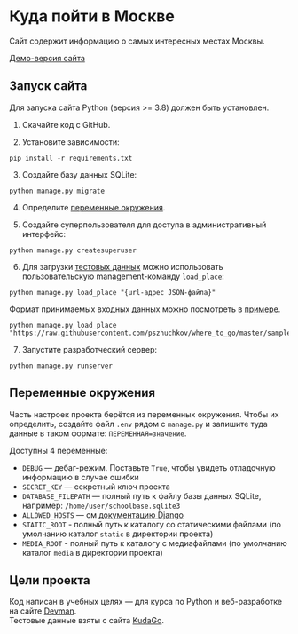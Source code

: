 # Куда пойти в Москве

Сайт содержит информацию о самых интересных местах Москвы.  

[Демо-версия сайта](http://pzhuchkov.pythonanywhere.com/)

## Запуск сайта

Для запуска сайта Python (версия >= 3.8) должен быть установлен.

1. Скачайте код с GitHub.  
   
2. Установите зависимости:
```console
pip install -r requirements.txt
```

3. Создайте базу данных SQLite:
```console
python manage.py migrate
```

4. Определите [переменные окружения](#переменные-окружения).
   
5. Создайте суперпользователя для доступа в административный интерфейс:
```console
python manage.py createsuperuser
```  
6. Для загрузки [тестовых данных](https://github.com/devmanorg/where-to-go-places/tree/master/places) можно использовать
   пользовательскую management-команду `load_place`:
```console
python manage.py load_place "{url-адрес JSON-файла}"
```
Формат принимаемых входных данных можно посмотреть в [примере](sample.json).
```console
python manage.py load_place "https://raw.githubusercontent.com/pszhuchkov/where_to_go/master/sample.json"
```   
7. Запустите разработческий сервер:
```console
python manage.py runserver
```  


## Переменные окружения

Часть настроек проекта берётся из переменных окружения. Чтобы их определить, создайте файл `.env` рядом с `manage.py` и запишите туда данные в таком формате: `ПЕРЕМЕННАЯ=значение`.

Доступны 4 переменные:
- `DEBUG` — дебаг-режим. Поставьте `True`, чтобы увидеть отладочную информацию в случае ошибки
- `SECRET_KEY` — секретный ключ проекта
- `DATABASE_FILEPATH` — полный путь к файлу базы данных SQLite, например: `/home/user/schoolbase.sqlite3`
- `ALLOWED_HOSTS` — см [документацию Django](https://docs.djangoproject.com/en/3.1/ref/settings/#allowed-hosts)  
- `STATIC_ROOT` - полный путь к каталогу со статическими файлами (по умолчанию каталог `static` в директории проекта) 
- `MEDIA_ROOT` - полный путь к каталогу с медиафайлами (по умолчанию каталог `media` в директории проекта)    



## Цели проекта

Код написан в учебных целях — для курса по Python и веб-разработке на сайте [Devman](https://dvmn.org).  
Тестовые данные взяты с сайта [KudaGo](https://kudago.com/).
